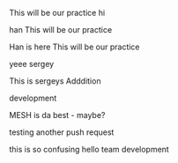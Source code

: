 
This will be our practice
hi

 han
This will be our practice 


Han is here
This will be our practice

yeee
 sergey

This is sergeys Adddition 

 development

MESH is da best - maybe?

 testing another push request

this is so confusing
 hello team
 development

